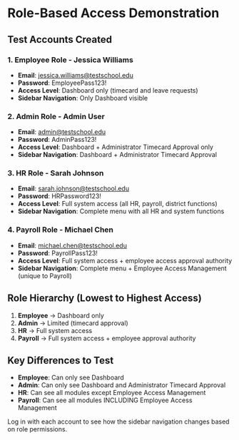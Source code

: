 # Role-Based Access Demonstration

## Test Accounts Created

### 1. Employee Role - Jessica Williams
- **Email**: jessica.williams@testschool.edu
- **Password**: EmployeePass123!
- **Access Level**: Dashboard only (timecard and leave requests)
- **Sidebar Navigation**: Only Dashboard visible

### 2. Admin Role - Admin User  
- **Email**: admin@testschool.edu
- **Password**: AdminPass123!
- **Access Level**: Dashboard + Administrator Timecard Approval only
- **Sidebar Navigation**: Dashboard + Administrator Timecard Approval

### 3. HR Role - Sarah Johnson
- **Email**: sarah.johnson@testschool.edu
- **Password**: HRPassword123!
- **Access Level**: Full system access (all HR, payroll, district functions)
- **Sidebar Navigation**: Complete menu with all HR and system functions

### 4. Payroll Role - Michael Chen
- **Email**: michael.chen@testschool.edu
- **Password**: PayrollPass123!
- **Access Level**: Full system access + employee access approval authority
- **Sidebar Navigation**: Complete menu + Employee Access Management (unique to Payroll)

## Role Hierarchy (Lowest to Highest Access)
1. **Employee** → Dashboard only
2. **Admin** → Limited (timecard approval)
3. **HR** → Full system access
4. **Payroll** → Full system access + employee approval authority

## Key Differences to Test
- **Employee**: Can only see Dashboard
- **Admin**: Can only see Dashboard and Administrator Timecard Approval
- **HR**: Can see all modules except Employee Access Management
- **Payroll**: Can see all modules INCLUDING Employee Access Management

Log in with each account to see how the sidebar navigation changes based on role permissions.